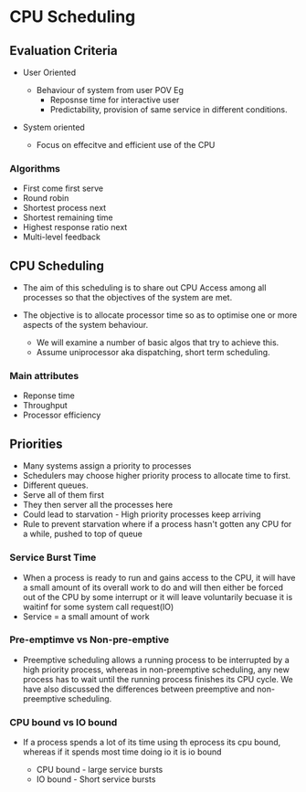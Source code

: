 # CPU Scheduling

## Evaluation Criteria

- User Oriented

  - Behaviour of system from user POV Eg
    - Reposnse time for interactive user
    - Predictability, provision of same service in different conditions.

- System oriented

  - Focus on effecitve and efficient use of the CPU

### Algorithms

- First come first serve
- Round robin
- Shortest process next
- Shortest remaining time
- Highest response ratio next
- Multi-level feedback

## CPU Scheduling

- The aim of this scheduling is to share out CPU Access among all
  processes so that the objectives of the system are met.

- The objective is to allocate processor time so as to optimise one or
  more aspects of the system behaviour.

  - We will examine a number of basic algos that try to achieve this.
  - Assume uniprocessor aka dispatching, short term scheduling.

### Main attributes

- Reponse time
- Throughput
- Processor efficiency

## Priorities

- Many systems assign a priority to processes
- Schedulers may choose higher priority process to allocate time to
  first.
- Different queues.
- Serve all of them first
- They then server all the processes here
- Could lead to starvation - High priority processes keep arriving
- Rule to prevent starvation where if a process hasn\'t gotten any CPU
  for a while, pushed to top of queue

### Service Burst Time

- When a process is ready to run and gains access to the CPU, it will
  have a small amount of its overall work to do and will then either be
  forced out of the CPU by some interrupt or it will leave voluntarily
  becuase it is waitinf for some system call request(IO)
- Service = a small amount of work

### Pre-emptimve vs Non-pre-emptive

- Preemptive scheduling allows a running process to be interrupted by a
  high priority process, whereas in non-preemptive scheduling, any new
  process has to wait until the running process finishes its CPU cycle.
  We have also discussed the differences between preemptive and
  non-preemptive scheduling.

### CPU bound vs IO bound

- If a process spends a lot of its time using th eprocess its cpu bound,
  whereas if it spends most time doing io it is io bound

  - CPU bound - large service bursts
  - IO bound - Short service bursts
